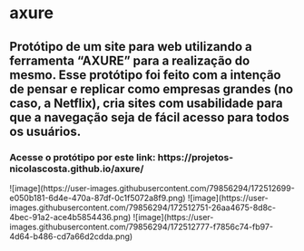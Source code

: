 # axure
## Protótipo de um site para web utilizando a ferramenta “AXURE” para a realização do mesmo. Esse protótipo foi feito com a intenção de pensar e replicar como empresas grandes (no caso, a Netflix), cria sites com usabilidade para que a navegação seja de fácil acesso para todos os usuários.
<h3>Acesse o protótipo por este link: https://projetos-nicolascosta.github.io/axure/</h3>
![image](https://user-images.githubusercontent.com/79856294/172512699-e050b181-6d4e-470a-87df-0c1f5072a8f9.png)
![image](https://user-images.githubusercontent.com/79856294/172512751-26aa4675-8d8c-4bec-91a2-ace4b5854436.png)
![image](https://user-images.githubusercontent.com/79856294/172512777-f7856c74-fb97-4d64-b486-cd7a66d2cdda.png)
